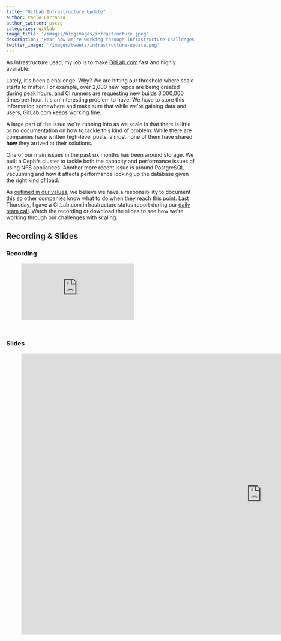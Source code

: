 ```yaml
---
title: "GitLab Infrastructure Update"
author: Pablo Carranza
author_twitter: psczg
categories: gitlab
image_title: '/images/blogimages/infrastructure.jpeg'
description: "Hear how we're working through infrastructure challenges as we scale."
twitter_image: '/images/tweets/infrastructure-update.png'
---
```



As Infrastructure Lead, my job is to make [GitLab.com][gitlab] fast and highly available. 

Lately, it's been a challenge. Why? We are hitting our threshold where scale starts to matter. For example, over 2,000 new repos
are being created during peak hours, and CI runners are requesting new builds 3,000,000 times per hour.
It's an interesting problem to have. We have to store this information somewhere and make sure that 
while we're gaining data and users, GitLab.com keeps working fine. 

A large part of the issue we're running into as we scale is that there is little or no documentation 
on how to tackle this kind of problem. While there are companies have written high-level posts, almost none of them
have shared **how** they arrived at their solutions.

One of our main issues in the past six months has been around storage. We built a Cephfs cluster to tackle both the capacity and
performance issues of using NFS appliances. Another more recent issue is around PostgreSQL vacuuming and how it affects performance locking up the database
given the right kind of load. 

As [outlined in our values][values], we believe we have a 
responsibility to document this so other companies know what to do when they reach this point.
Last Thursday, I gave a GitLab.com infrastructure status report during our [daily team call][team-call]. 
Watch the recording or download the slides to see how we're working through our challenges with scaling. 

<!-- more -->

## Recording & Slides

### Recording 

<figure class="video_container">
  <iframe src="https://www.youtube.com/embed/kN-HcObb9zo" frameborder="0" allowfullscreen></iframe>
</figure>

<br>

### Slides

<figure class="video_container">
  <iframe src="https://docs.google.com/presentation/d/11rCsJM41WAETPWqtWgfIxgfPRBQB4m037aZpgsGpzkk/embed?start=false&loop=false&delayms=5000" frameborder="0" width="1280" height="749" allowfullscreen="true" mozallowfullscreen="true" webkitallowfullscreen="true"></iframe>
</figure>

<br>

<!-- identifiers --> 
[gitlab]: https://gitlab.com/
[team-call]: https://about.gitlab.com/handbook/#team-call
[values]: https://about.gitlab.com/handbook/#values

